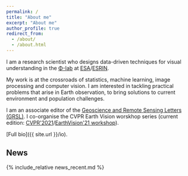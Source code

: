 ```yaml
---
permalink: /
title: "About me"
excerpt: "About me"
author_profile: true
redirect_from: 
  - /about/
  - /about.html
---
```


I am a research scientist who designs data-driven techniques for visual understanding in the [Φ-lab](http://blogs.esa.int/philab/) at [ESA](http://www.esa.int/)/[ESRIN](http://www.esa.int/About_Us/ESRIN).

My work is at the crossroads of statistics, machine learning, image processing and computer vision. I am interested in tackling practical problems that arise in Earth observation, to bring solutions to current environment and population challenges.

I am an associate editor of the [Geoscience and Remote Sensing Letters (GRSL)](http://www.grss-ieee.org/publication-category/grsl/). I co-organise the CVPR Earth Vision worskhop series (current edition: [CVPR'2021](http://cvpr2021.thecvf.com/)/[EarthVision'21 workshop](https://www.grss-ieee.org/earthvision2021/)).

[Full bio]({{ site.url }}/io).

## News

{% include_relative news_recent.md %}



